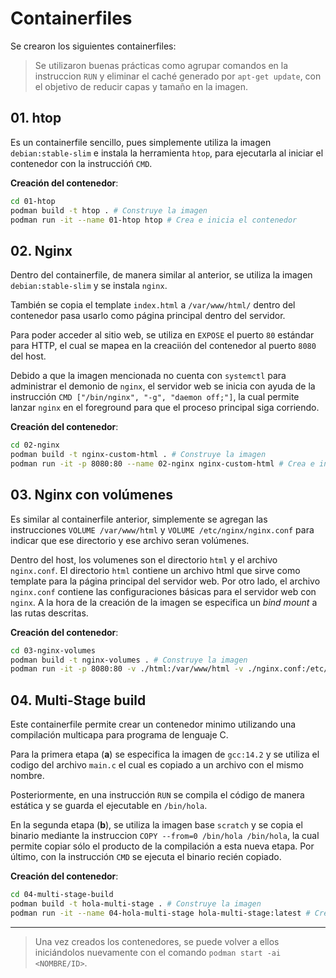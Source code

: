 # Containerfiles

Se crearon los siguientes containerfiles:

> Se utilizaron buenas prácticas como agrupar comandos en la instruccion `RUN` y eliminar el caché generado por `apt-get update`, con el objetivo de reducir capas y tamaño en la imagen.

## 01. htop

Es un containerfile sencillo, pues simplemente utiliza la imagen `debian:stable-slim` e instala la herramienta `htop`, para ejecutarla al iniciar el contenedor con la instruccióń `CMD`.

**Creación del contenedor**:

``` bash
cd 01-htop
podman build -t htop . # Construye la imagen
podman run -it --name 01-htop htop # Crea e inicia el contenedor
```

## 02. Nginx

Dentro del containerfile, de manera similar al anterior, se utiliza la imagen `debian:stable-slim` y se instala `nginx`.

También se copia el template `index.html` a `/var/www/html/` dentro del contenedor pasa usarlo como página principal dentro del servidor.

Para poder acceder al sitio web, se utiliza en `EXPOSE` el puerto `80` estándar para HTTP, el cual se mapea en la creaciión del contenedor al puerto `8080` del host.

Debido a que la imagen mencionada no cuenta con `systemctl` para administrar el demonio de `nginx`, el servidor web se inicia con ayuda de la instrucción `CMD ["/bin/nginx", "-g", "daemon off;"]`, la cual permite lanzar `nginx` en el foreground para que el proceso principal siga corriendo.

**Creación del contenedor**:

``` bash
cd 02-nginx
podman build -t nginx-custom-html . # Construye la imagen
podman run -it -p 8080:80 --name 02-nginx nginx-custom-html # Crea e inicia el contenedor
```

## 03. Nginx con volúmenes

Es similar al containerfile anterior, simplemente se agregan las instrucciones `VOLUME /var/www/html` y `VOLUME /etc/nginx/nginx.conf` para indicar que ese directorio y ese archivo seran volúmenes.

Dentro del host, los volumenes son el directorio `html` y el archivo `nginx.conf`. El directorio `html` contiene un archivo html que sirve como template para la página principal del servidor web. Por otro lado, el archivo `nginx.conf` contiene las configuraciones básicas para el servidor web con `nginx`. A la hora de la creación de la imagen se especifica un *bind mount* a las rutas descritas.

**Creación del contenedor**:

``` bash
cd 03-nginx-volumes
podman build -t nginx-volumes . # Construye la imagen
podman run -it -p 8080:80 -v ./html:/var/www/html -v ./nginx.conf:/etc/nginx/nginx.conf --name 03-nginx nginx-volumes:latest # Crea e inicia el contenedor
```

## 04. Multi-Stage build

Este containerfile permite crear un contenedor minimo utilizando una compilación multicapa para programa de lenguaje C.

Para la primera etapa (**a**) se especifica la imagen de `gcc:14.2` y se utiliza el codigo del archivo `main.c` el cual es copiado a un archivo con el mismo nombre.

Posteriormente, en una instrucción `RUN` se compila el código de manera estática y se guarda el ejecutable en `/bin/hola`.

En la segunda etapa (**b**), se utiliza la imagen base `scratch` y se copia el binario mediante la instruccion `COPY --from=0 /bin/hola /bin/hola`, la cual permite copiar sólo el producto de la compilación a esta nueva etapa. Por último, con la instrucción `CMD` se ejecuta el binario recién copiado.

**Creación del contenedor**:

``` bash
cd 04-multi-stage-build
podman build -t hola-multi-stage . # Construye la imagen
podman run -it --name 04-hola-multi-stage hola-multi-stage:latest # Crea e inicia el contenedor
```

---

> Una vez creados los contenedores, se puede volver a ellos iniciándolos nuevamente con el comando `podman start -ai <NOMBRE/ID>`.
